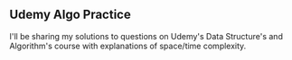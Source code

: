 ## Udemy Algo Practice

I'll be sharing my solutions to questions on Udemy's Data Structure's and Algorithm's course with explanations of space/time complexity.
